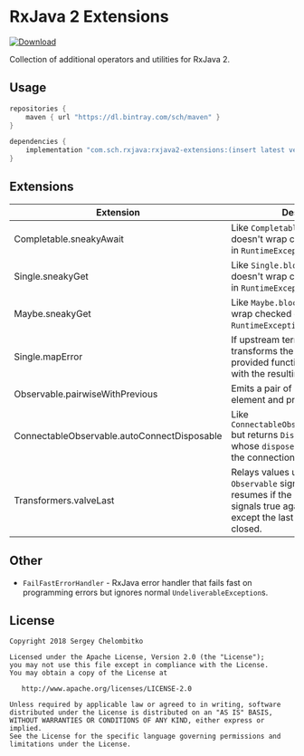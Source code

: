RxJava 2 Extensions
===================

[ ![Download](https://api.bintray.com/packages/sch/maven/rxjava2-extensions/images/download.svg) ](https://bintray.com/sch/maven/rxjava2-extensions/_latestVersion)

Collection of additional operators and utilities for RxJava 2.

## Usage

```gradle
repositories {
    maven { url "https://dl.bintray.com/sch/maven" }
}

dependencies {
    implementation "com.sch.rxjava:rxjava2-extensions:(insert latest version)"
}
```

## Extensions

| **Extension**                               | **Description**                                                                                                                                                            |
|---------------------------------------------|----------------------------------------------------------------------------------------------------------------------------------------------------------------------------|
| Completable.sneakyAwait                     | Like `Completable.blockingAwait` but doesn't wrap checked exceptions in `RuntimeException`.                                                                                |
| Single.sneakyGet                            | Like `Single.blockingGet` but doesn't wrap checked exceptions in `RuntimeException`.                                                                                       |
| Maybe.sneakyGet                             | Like `Maybe.blockingGet` but doesn't wrap checked exceptions in `RuntimeException`.                                                                                        |
| Single.mapError                             | If upstream terminates with an error transforms the error by applying a provided function and terminates with the resulting error instead.                                 |
| Observable.pairwiseWithPrevious             | Emits a pair of each upstream element and previous element.                                                                                                                |
| ConnectableObservable.autoConnectDisposable | Like `ConnectableObservable.autoConnect` but returns `DisposableObservable` whose `dispose` method terminates the connection.                                              |
| Transformers.valveLast                      | Relays values until the other `Observable` signals false and resumes if the other `Observable` signals true again. Drops all values except the last while valve is closed. |

## Other

* `FailFastErrorHandler` - RxJava error handler that fails fast on programming errors but ignores normal `UndeliverableException`s.

## License

```
Copyright 2018 Sergey Chelombitko

Licensed under the Apache License, Version 2.0 (the "License");
you may not use this file except in compliance with the License.
You may obtain a copy of the License at

   http://www.apache.org/licenses/LICENSE-2.0

Unless required by applicable law or agreed to in writing, software
distributed under the License is distributed on an "AS IS" BASIS,
WITHOUT WARRANTIES OR CONDITIONS OF ANY KIND, either express or implied.
See the License for the specific language governing permissions and
limitations under the License.
```
